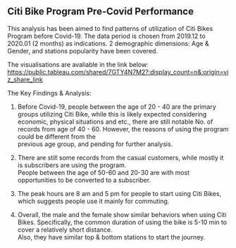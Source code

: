 
## Citi Bike Program Pre-Covid Performance


This analysis has been aimed to find patterns of utilization of Citi Bikes Program before Covid-19. The data period is chosen from 2019.12 to 2020.01 (2 months) as indications. 2 demographic dimensions: Age & Gender, and stations popularity have been covered.

The visualisations are avaliable in the link below:</br>
https://public.tableau.com/shared/7GTY4N7M2?:display_count=n&:origin=viz_share_link

The Key Findings & Analysis:

1. Before Covid-19, people between the age of 20 - 40 are the primary groups utilizing Citi Bike, while this is likely expected considering</br>
economic, physical situations and etc., there are still notable No. of records from age of 40 - 60. However, the reasons of using the program could be different from the </br>
previous age group, and pending for further analysis.</br>

2. There are still some records from the casual customers, while mostly it is subscribers are using the program. </br> 
People between the age of 50-60 and 20-30 are with most opportunities to be converted to a subscriber.
  
3. The peak hours are 8 am and 5 pm for people to start using Citi Bikes, which suggests people use it mainly for commuting.

4. Overall, the male and the female show similar behaviors when using Citi Bikes. Specifically, the common duration of using the bike is 5-10 min to cover a relatively short distance. </br>
Also, they have similar top & bottom stations to start the journey.
